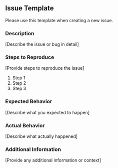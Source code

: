 ## Issue Template

Please use this template when creating a new issue.

### Description

[Describe the issue or bug in detail]

### Steps to Reproduce

[Provide steps to reproduce the issue]

1. Step 1
2. Step 2
3. Step 3

### Expected Behavior

[Describe what you expected to happen]

### Actual Behavior

[Describe what actually happened]

### Additional Information

[Provide any additional information or context]
